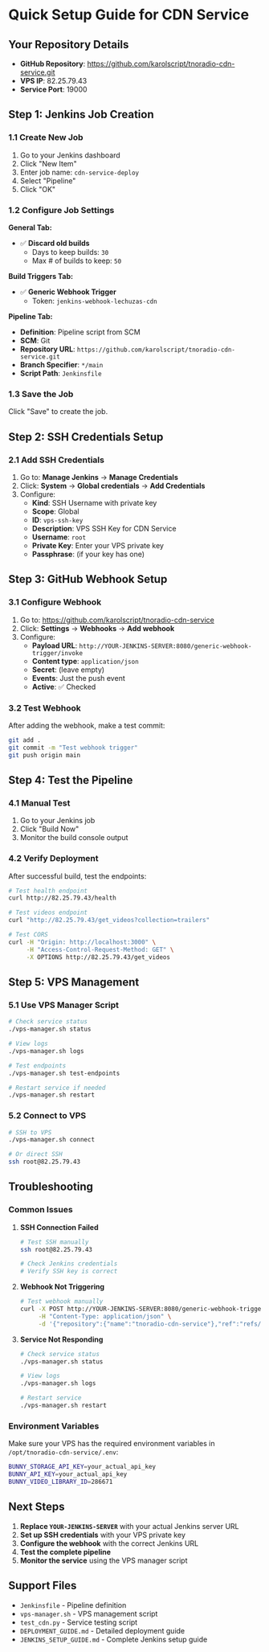 # Quick Setup Guide for CDN Service

## Your Repository Details
- **GitHub Repository**: https://github.com/karolscript/tnoradio-cdn-service.git
- **VPS IP**: 82.25.79.43
- **Service Port**: 19000

## Step 1: Jenkins Job Creation

### 1.1 Create New Job
1. Go to your Jenkins dashboard
2. Click "New Item"
3. Enter job name: `cdn-service-deploy`
4. Select "Pipeline"
5. Click "OK"

### 1.2 Configure Job Settings

**General Tab:**
- ✅ **Discard old builds**
  - Days to keep builds: `30`
  - Max # of builds to keep: `50`

**Build Triggers Tab:**
- ✅ **Generic Webhook Trigger**
  - Token: `jenkins-webhook-lechuzas-cdn`

**Pipeline Tab:**
- **Definition**: Pipeline script from SCM
- **SCM**: Git
- **Repository URL**: `https://github.com/karolscript/tnoradio-cdn-service.git`
- **Branch Specifier**: `*/main`
- **Script Path**: `Jenkinsfile`

### 1.3 Save the Job
Click "Save" to create the job.

## Step 2: SSH Credentials Setup

### 2.1 Add SSH Credentials
1. Go to: **Manage Jenkins** → **Manage Credentials**
2. Click: **System** → **Global credentials** → **Add Credentials**
3. Configure:
   - **Kind**: SSH Username with private key
   - **Scope**: Global
   - **ID**: `vps-ssh-key`
   - **Description**: VPS SSH Key for CDN Service
   - **Username**: `root`
   - **Private Key**: Enter your VPS private key
   - **Passphrase**: (if your key has one)

## Step 3: GitHub Webhook Setup

### 3.1 Configure Webhook
1. Go to: https://github.com/karolscript/tnoradio-cdn-service
2. Click: **Settings** → **Webhooks** → **Add webhook**
3. Configure:
   - **Payload URL**: `http://YOUR-JENKINS-SERVER:8080/generic-webhook-trigger/invoke`
   - **Content type**: `application/json`
   - **Secret**: (leave empty)
   - **Events**: Just the push event
   - **Active**: ✅ Checked

### 3.2 Test Webhook
After adding the webhook, make a test commit:
```bash
git add .
git commit -m "Test webhook trigger"
git push origin main
```

## Step 4: Test the Pipeline

### 4.1 Manual Test
1. Go to your Jenkins job
2. Click "Build Now"
3. Monitor the build console output

### 4.2 Verify Deployment
After successful build, test the endpoints:
```bash
# Test health endpoint
curl http://82.25.79.43/health

# Test videos endpoint
curl "http://82.25.79.43/get_videos?collection=trailers"

# Test CORS
curl -H "Origin: http://localhost:3000" \
     -H "Access-Control-Request-Method: GET" \
     -X OPTIONS http://82.25.79.43/get_videos
```

## Step 5: VPS Management

### 5.1 Use VPS Manager Script
```bash
# Check service status
./vps-manager.sh status

# View logs
./vps-manager.sh logs

# Test endpoints
./vps-manager.sh test-endpoints

# Restart service if needed
./vps-manager.sh restart
```

### 5.2 Connect to VPS
```bash
# SSH to VPS
./vps-manager.sh connect

# Or direct SSH
ssh root@82.25.79.43
```

## Troubleshooting

### Common Issues

1. **SSH Connection Failed**
   ```bash
   # Test SSH manually
   ssh root@82.25.79.43
   
   # Check Jenkins credentials
   # Verify SSH key is correct
   ```

2. **Webhook Not Triggering**
   ```bash
   # Test webhook manually
   curl -X POST http://YOUR-JENKINS-SERVER:8080/generic-webhook-trigger/invoke \
        -H "Content-Type: application/json" \
        -d '{"repository":{"name":"tnoradio-cdn-service"},"ref":"refs/heads/main"}'
   ```

3. **Service Not Responding**
   ```bash
   # Check service status
   ./vps-manager.sh status
   
   # View logs
   ./vps-manager.sh logs
   
   # Restart service
   ./vps-manager.sh restart
   ```

### Environment Variables
Make sure your VPS has the required environment variables in `/opt/tnoradio-cdn-service/.env`:
```bash
BUNNY_STORAGE_API_KEY=your_actual_api_key
BUNNY_API_KEY=your_actual_api_key
BUNNY_VIDEO_LIBRARY_ID=286671
```

## Next Steps

1. **Replace `YOUR-JENKINS-SERVER`** with your actual Jenkins server URL
2. **Set up SSH credentials** with your VPS private key
3. **Configure the webhook** with the correct Jenkins URL
4. **Test the complete pipeline**
5. **Monitor the service** using the VPS manager script

## Support Files

- `Jenkinsfile` - Pipeline definition
- `vps-manager.sh` - VPS management script
- `test_cdn.py` - Service testing script
- `DEPLOYMENT_GUIDE.md` - Detailed deployment guide
- `JENKINS_SETUP_GUIDE.md` - Complete Jenkins setup guide 